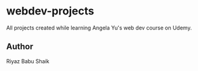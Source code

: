 # webdev-projects
All projects created while learning Angela Yu's web dev course on Udemy.

## Author
Riyaz Babu Shaik
